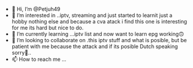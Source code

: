 - 👋 Hi, I’m @Petjuh49
- 👀 I’m interested in ..iptv, streaming and just started to learnit just a hobby nothing else and because a cva atack i find this one is interesting for me  its hard but nice to do.
- 🌱 I’m currently learning ...iptv list and now want to learn epg working🙃
- 💞️ I’m looking to collaborate on .this iptv stuff and what is posible, but be patient with me because the attack and if its posible Dutch speaking sorry🤗..
- 📫 How to reach me ...

<!---
Petjuh49/Petjuh49 is a ✨ special ✨ repository because its `README.md` (this file) appears on your GitHub profile.
You can click the Preview link to take a look at your changes.
--->
